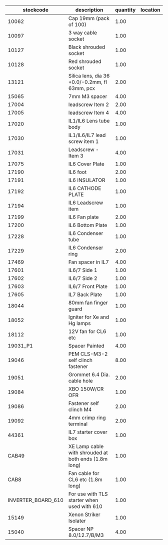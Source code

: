 |stockcode|description|quantity|location|
|---------|-----------|--------|--------|
|10062|Cap 19mm (pack of 100)|1.00||
|10097|3 way cable socket|1.00||
|10127|Black shrouded socket|1.00||
|10128|Red shrouded socket|1.00||
|13121|Silica lens, dia 36 +0.0/-0.2mm, fl 63mm, pcx|2.00||
|15065|7mm M3 spacer|4.00||
|17004|leadscrew Item 2|2.00||
|17005|leadscrew Item 4|4.00||
|17020|IL1/IL6 Lens tube body|1.00||
|17030|IL1/IL6/IL7 lead screw item 1|1.00||
|17031|Leadscrew - Item 3|4.00||
|17075|IL6 Cover Plate|1.00||
|17190|IL6 foot|2.00||
|17191|IL6 INSULATOR|1.00||
|17192|IL6 CATHODE PLATE|1.00||
|17194|IL6 Leadscrew item|1.00||
|17199|IL6 Fan plate|2.00||
|17200|IL6 Bottom Plate|1.00||
|17228|IL6 Condenser tube|1.00||
|17229|IL6 Condenser ring|2.00||
|17469|Fan spacer in IL7|4.00||
|17601|IL6/7 Side 1|1.00||
|17602|IL6/7 Side 2|1.00||
|17603|IL6/7 Front Plate|1.00||
|17605|IL7 Back Plate|1.00||
|18044|80mm fan finger guard|1.00||
|18052|Igniter for Xe and Hg lamps|1.00||
|18112|12V fan for CL6 etc|1.00||
|19031_P1|Spacer Painted|4.00||
|19046|PEM CLS-M3-2 self clinch fastener|8.00||
|19051|Grommet 6.4 Dia. cable hole|2.00||
|19084|XBO 150W/CR OFR|1.00||
|19086|Fastener self clinch M4|2.00||
|19092|4mm crimp ring terminal|2.00||
|44361|IL7 starter cover box|1.00||
|CAB49|XE Lamp cable with shrouded at both ends (1.8m long)|1.00||
|CAB8|Fan cable for CL6 etc (1.8m long)|1.00||
|INVERTER_BOARD_610|For use with TLS starter when used with 610|1.00||
|15149|Xenon Striker Isolater|1.00||
|15040|Spacer NP 8.0/12.7/B/M3|4.00||
